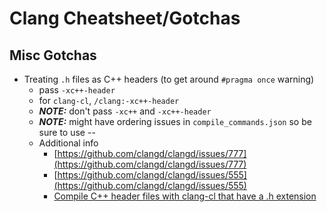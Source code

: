 # Clang Cheatsheet/Gotchas

## Misc Gotchas

* Treating `.h` files as C++ headers (to get around `#pragma once` warning)
  * pass `-xc++-header` 
  * for `clang-cl`, `/clang:-xc++-header`
  * ***NOTE:*** don't pass `-xc++` and `-xc++-header`
  * ***NOTE:*** might have ordering issues in `compile_commands.json` so be sure to use --
  * Additional info
    * [https://github.com/clangd/clangd/issues/777](https://github.com/clangd/clangd/issues/777)
    * [https://github.com/clangd/clangd/issues/555](https://github.com/clangd/clangd/issues/555)
    * [Compile C++ header files with clang-cl that have a .h extension](https://stackoverflow.com/questions/59429667/can-you-compile-c-header-files-with-clang-cl-that-have-a-h-extension)
